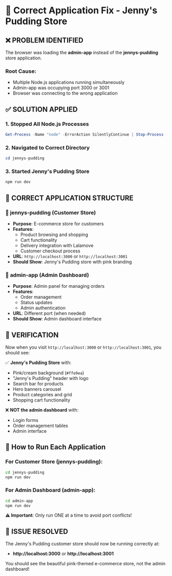 # 🔧 Correct Application Fix - Jenny's Pudding Store

## ❌ **PROBLEM IDENTIFIED**

The browser was loading the **admin-app** instead of the **jennys-pudding** store application.

### Root Cause:
- Multiple Node.js applications running simultaneously
- Admin-app was occupying port 3000 or 3001
- Browser was connecting to the wrong application

## ✅ **SOLUTION APPLIED**

### 1. **Stopped All Node.js Processes**
```powershell
Get-Process -Name "node" -ErrorAction SilentlyContinue | Stop-Process -Force
```

### 2. **Navigated to Correct Directory**
```powershell
cd jennys-pudding
```

### 3. **Started Jenny's Pudding Store**
```powershell
npm run dev
```

## 🎯 **CORRECT APPLICATION STRUCTURE**

### 📁 **jennys-pudding** (Customer Store)
- **Purpose**: E-commerce store for customers
- **Features**: 
  - Product browsing and shopping
  - Cart functionality
  - Delivery integration with Lalamove
  - Customer checkout process
- **URL**: `http://localhost:3000` or `http://localhost:3001`
- **Should Show**: Jenny's Pudding store with pink branding

### 📁 **admin-app** (Admin Dashboard)
- **Purpose**: Admin panel for managing orders
- **Features**:
  - Order management
  - Status updates
  - Admin authentication
- **URL**: Different port (when needed)
- **Should Show**: Admin dashboard interface

## 🚀 **VERIFICATION**

Now when you visit `http://localhost:3000` or `http://localhost:3001`, you should see:

✅ **Jenny's Pudding Store** with:
- Pink/cream background (`#ffe9ea`)
- "Jenny's Pudding" header with logo
- Search bar for products
- Hero banners carousel
- Product categories and grid
- Shopping cart functionality

❌ **NOT the admin dashboard** with:
- Login forms
- Order management tables
- Admin interface

## 🔧 **How to Run Each Application**

### For Customer Store (jennys-pudding):
```bash
cd jennys-pudding
npm run dev
```

### For Admin Dashboard (admin-app):
```bash
cd admin-app
npm run dev
```

**⚠️ Important**: Only run ONE at a time to avoid port conflicts!

## 🎉 **ISSUE RESOLVED**

The Jenny's Pudding customer store should now be running correctly at:
- **http://localhost:3000** or **http://localhost:3001**

You should see the beautiful pink-themed e-commerce store, not the admin dashboard! 